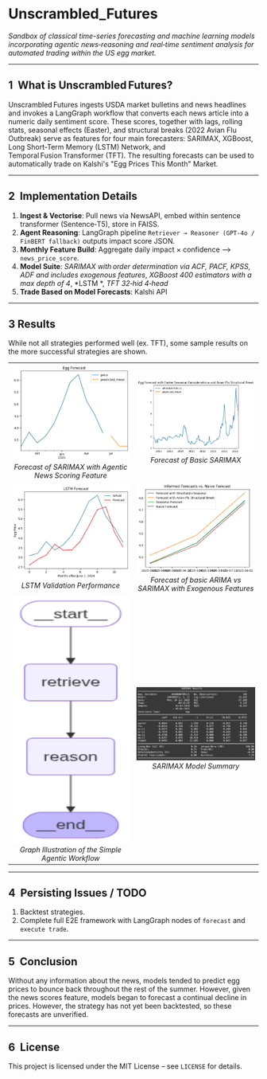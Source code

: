 # Unscrambled_Futures
*Sandbox of classical time-series forecasting and machine learning models incorporating agentic news‑reasoning and real‑time sentiment analysis for automated trading within the US egg market.*

---

## 1  What is Unscrambled Futures?

Unscrambled Futures ingests USDA market bulletins and  news headlines and invokes a LangGraph workflow that converts each news article into a numeric daily sentiment score.
These scores, together with lags, rolling stats, seasonal effects (Easter), and structural breaks (2022 Avian Flu Outbreak) serve as features for four main forecasters: SARIMAX, XGBoost, Long Short-Term Memory (LSTM) Network, and Temporal Fusion Transformer (TFT).
The resulting forecasts can be used to automatically trade on Kalshi's "Egg Prices This Month" Market.

---

## 2  Implementation Details

1. **Ingest & Vectorise**: Pull news via NewsAPI, embed within sentence transformer (Sentence‑T5), store in FAISS.
2. **Agent Reasoning**: LangGraph pipeline `Retriever → Reasoner (GPT‑4o / FinBERT fallback)` outputs impact score JSON.
3. **Monthly Feature Build**: Aggregate daily impact × confidence --> `news_price_score`.
4. **Model Suite**:
   *SARIMAX with order determination via ACF, PACF, KPSS, ADF and includes exogenous features*,
   *XGBoost 400 estimators with a max depth of 4*,
   *LSTM *,
   *TFT 32‑hid 4‑head*
5. **Trade Based on Model Forecasts**: Kalshi API

---

## 3  Results

While not all strategies performed well (ex. TFT), some sample results on the more successful strategies are shown.

<table>
  <tr>
    <td align="center">
      <img src="sample_results/SARIMAX_with_NewsScoring.png" width="400"><br>
      <em>Forecast of SARIMAX with Agentic News Scoring Feature</em>
    </td>
    <td align="center">
      <img src="sample_results/SARIMAX.png" width="400"><br>
      <em>Forecast of Basic SARIMAX</em>
    </td>
  </tr>
  <tr>
    <td align="center">
      <img src="sample_results/LSTM_validation.png" width="400"><br>
      <em>LSTM Validation Performance</em>
    </td>
    <td align="center">
      <img src="sample_results/SARIMAX_naive_vs_exog_forecast.png" width="400"><br>
      <em>Forecast of basic ARIMA vs SARIMAX with Exogenous Features</em>
    </td>
  </tr>
  <tr>
    <td align="center">
      <img src="sample_results/agent_graph.png" width="400" height="500"><br>
      <em>Graph Illustration of the Simple Agentic Workflow</em>
    </td>
    <td align="center">
      <img src="sample_results/SARIMAX_with_exog_summary.png" width="400"><br>
      <em>SARIMAX Model Summary</em>
    </td>
  </tr>
</table>

---

## 4  Persisting Issues / TODO

1. Backtest strategies.
2. Complete full E2E framework with LangGraph nodes of `forecast` and `execute trade`.

---

## 5  Conclusion

Without any information about the news, models tended to predict egg prices to bounce back throughout the rest of the summer. However, given the news scores feature, models began to forecast a continual decline in prices. However, the strategy has not yet been backtested, so these forecasts are unverified.

---

## 6  License

This project is licensed under the MIT License – see `LICENSE` for details.
